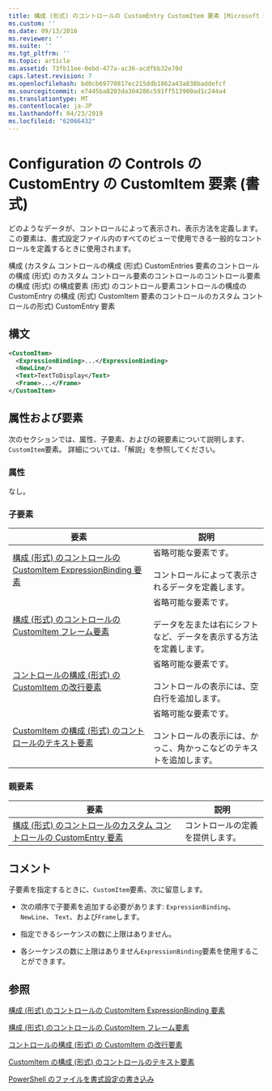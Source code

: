 ```yaml
---
title: 構成 (形式) のコントロールの CustomEntry CustomItem 要素 |Microsoft Docs
ms.custom: ''
ms.date: 09/13/2016
ms.reviewer: ''
ms.suite: ''
ms.tgt_pltfrm: ''
ms.topic: article
ms.assetid: 73fb11ee-0ebd-477a-ac36-acdfbb32e70d
caps.latest.revision: 7
ms.openlocfilehash: bd0cb69770817ec215ddb1862a43a838baddefcf
ms.sourcegitcommit: e7445ba8203da304286c591ff513900ad1c244a4
ms.translationtype: MT
ms.contentlocale: ja-JP
ms.lasthandoff: 04/23/2019
ms.locfileid: "62066432"
---
```

# <a name="customitem-element-for-customentry-for-controls-for-configuration-format"></a>Configuration の Controls の CustomEntry の CustomItem 要素 (書式)

どのようなデータが、コントロールによって表示され、表示方法を定義します。 この要素は、書式設定ファイル内のすべてのビューで使用できる一般的なコントロールを定義するときに使用されます。

構成 (カスタム コントロールの構成 (形式) CustomEntries 要素のコントロールの構成 (形式) のカスタム コントロール要素のコントロールのコントロール要素の構成 (形式) の構成要素 (形式) のコントロール要素コントロールの構成の CustomEntry の構成 (形式) CustomItem 要素のコントロールのカスタム コントロールの形式) CustomEntry 要素

## <a name="syntax"></a>構文

```xml
<CustomItem>
  <ExpressionBinding>...</ExpressionBinding>
  <NewLine/>
  <Text>TextToDisplay</Text>
  <Frame>...</Frame>
</CustomItem>
```

## <a name="attributes-and-elements"></a>属性および要素

次のセクションでは、属性、子要素、およびの親要素について説明します、`CustomItem`要素。 詳細については、「解説」を参照してください。

### <a name="attributes"></a>属性

なし。

### <a name="child-elements"></a>子要素

|要素|説明|
|-------------|-----------------|
|[構成 (形式) のコントロールの CustomItem ExpressionBinding 要素](./expressionbinding-element-for-customitem-for-controls-for-configuration-format.md)|省略可能な要素です。<br /><br /> コントロールによって表示されるデータを定義します。|
|[構成 (形式) のコントロールの CustomItem フレーム要素](./frame-element-for-customitem-for-controls-for-configuration-format.md)|省略可能な要素です。<br /><br /> データを左または右にシフトなど、データを表示する方法を定義します。|
|[コントロールの構成 (形式) の CustomItem の改行要素](./newline-element-for-customitem-for-controls-for-configuration-format.md)|省略可能な要素です。<br /><br /> コントロールの表示には、空白行を追加します。|
|[CustomItem の構成 (形式) のコントロールのテキスト要素](./text-element-for-customitem-for-controls-for-configuration-format.md)|省略可能な要素です。<br /><br /> コントロールの表示には、かっこ、角かっこなどのテキストを追加します。|

### <a name="parent-elements"></a>親要素

|要素|説明|
|-------------|-----------------|
|[構成 (形式) のコントロールのカスタム コントロールの CustomEntry 要素](./customentry-element-for-customcontrol-for-controls-for-configuration-format.md)|コントロールの定義を提供します。|

## <a name="remarks"></a>コメント

子要素を指定するときに、`CustomItem`要素、次に留意します。

- 次の順序で子要素を追加する必要があります: `ExpressionBinding`、 `NewLine`、 `Text`、および`Frame`します。

- 指定できるシーケンスの数に上限はありません。

- 各シーケンスの数に上限はありません`ExpressionBinding`要素を使用することができます。

## <a name="see-also"></a>参照

[構成 (形式) のコントロールの CustomItem ExpressionBinding 要素](./expressionbinding-element-for-customitem-for-controls-for-configuration-format.md)

[構成 (形式) のコントロールの CustomItem フレーム要素](./frame-element-for-customitem-for-controls-for-configuration-format.md)

[コントロールの構成 (形式) の CustomItem の改行要素](./newline-element-for-customitem-for-controls-for-configuration-format.md)

[CustomItem の構成 (形式) のコントロールのテキスト要素](./text-element-for-customitem-for-controls-for-configuration-format.md)

[PowerShell のファイルを書式設定の書き込み](./writing-a-powershell-formatting-file.md)
